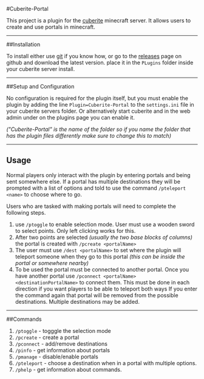 #Cuberite-Portal

This project is a plugin for the [cuberite](https://cuberite.org/) minecraft server. It allows users to create and use portals in minecraft.

---

##Installation

To install either use [git](https://git-scm.com/) if you know how, or go to the [releases](https://github.com/curioussavage/Cuberite-Portal/releases) page on github and download the latest version. place it in the `PLugins` folder inside your cuberite server install.


---
##Setup and Configuration

No configuration is required for the plugin itself, but you must enable the plugin by adding the line `Plugin=Cuberite-Portal`  to the `settings.ini` file in your cuberite servers folder. Or alternatively start cuberite and in the web admin under on the plugins page you can enable it.

*("Cuberite-Portal" is the name of the folder so if you name the folder that has the plugin files differently make sure to change this to match)*

---
## Usage

Normal players only interact with the plugin by entering portals and being sent somewhere else. If a portal has multiple destinations they will be prompted with a list of options and told to use the command `/pteleport <name>` to choose where to go.

Users who are tasked with making portals will need to complete the following steps.

1. use `/ptoggle` to enable selection mode. User must use a wooden sword to select points. Only left clicking works for this.
2. After two points are selected *(usually the two base blocks of columns)* the portal is created with `/pcreate <portalName>`
3. The user must use `/dest <portalName>` to set where the plugin will teleport someone when they go to this portal *(this can be inside the portal or somewhere nearby)*
4. To be used the portal must be connected to another portal. Once you have another portal use `/pconnect <portalName> <destinationPortalName>` to connect them. This must be done in each direction if you want players to be able to teleport both ways If you enter the command again that portal will be removed from the possible destinations. Multiple destinations may be added.

---
##Commands

1. `/ptoggle` - togggle the selection mode
2. `/pcreate` - create a portal
3. `/pconnect` - add/remove destinations
4. `/pinfo` - get information about portals
5. `/pmanage` - disable/enable portals
6. `/pteleport` - choose a destination when in a portal with multiple options.
7. `/phelp` - get information about commands.

